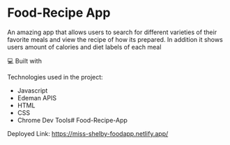 # Food-Recipe App

An amazing app that allows users to search for different varieties of their favorite meals and view 
the recipe of how its prepared. In addition it shows users amount of calories and diet labels of each meal

  
  
💻 Built with

Technologies used in the project:

*   Javascript
*   Edeman APIS
*   HTML
*   CSS
*   Chrome Dev Tools# Food-Recipe-App  

Deployed Link: https://miss-shelby-foodapp.netlify.app/
